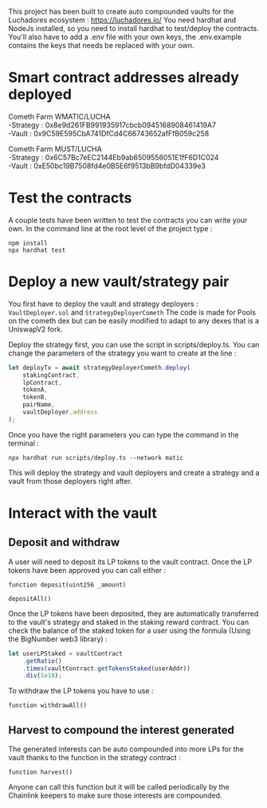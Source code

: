 This project has been built to create auto compounded vaults for the Luchadores ecosystem : https://luchadores.io/
You need hardhat and NodeJs installed, so you need to install hardhat to test/deploy the contracts.
You'll also have to add a .env file with your own keys, the .env.example contains the keys that needs be replaced with your own.

# Smart contract addresses already deployed

Cometh Farm WMATIC/LUCHA  
-Strategy : 0x8e9d261FB991935917cbcb0945168908461419A7  
-Vault : 0x9C59E595CbA741DfCd4C66743652afFfB059c258

Cometh Farm MUST/LUCHA  
-Strategy : 0x6C57Bc7eEC2144Eb9ab6509556051E1fF6D1C024  
-Vault : 0xE50bc19B7508fd4e0B5E6f9513bB9bfdD04339e3

# Test the contracts

A couple tests have been written to test the contracts you can write your own.
In the command line at the root level of the project type :

```shell
npm install
npx hardhat test
```

# Deploy a new vault/strategy pair

You first have to deploy the vault and strategy deployers : `VaultDeployer.sol` and `StrategyDeployerCometh`
The code is made for Pools on the cometh dex but can be easily modified to adapt to any dexes that is a UniswapV2 fork.

Deploy the strategy first, you can use the script in scripts/deploy.ts.
You can change the parameters of the strategy you want to create at the line :

```javascript
let deployTx = await strategyDeployerCometh.deploy(
    stakingContract,
    lpContract,
    tokenA,
    tokenB,
    pairName,
    vaultDeployer.address
);
```

Once you have the right parameters you can type the command in the terminal :

```shell
npx hardhat run scripts/deploy.ts --network matic
```

This will deploy the strategy and vault deployers and create a strategy and a vault from those deployers right after.

# Interact with the vault

## Deposit and withdraw

A user will need to deposit its LP tokens to the vault contract.
Once the LP tokens have been approved you can call either :

```solidity
function deposit(uint256 _amount)

depositAll()
```

Once the LP tokens have been deposited, they are automatically transferred to the vault's strategy and staked in the staking reward contract.
You can check the balance of the staked token for a user using the formula (Using the BigNumber web3 library) :

```javascript
let userLPStaked = vaultContract
    .getRatio()
    .times(vaultContract.getTokensStaked(userAddr))
    .div(1e18);
```

To withdraw the LP tokens you have to use :

```solidity
function withdrawAll()
```

## Harvest to compound the interest generated

The generated interests can be auto compounded into more LPs for the vault thanks to the function in the strategy contract :

```solidity
function harvest()
```

Anyone can call this function but it will be called periodically by the Chainlink keepers to make sure those interests are compounded.
